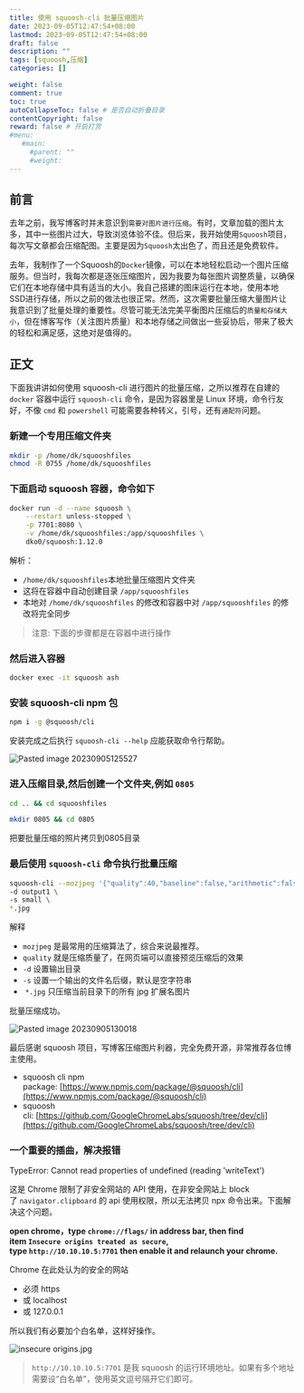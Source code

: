 ```yaml
---
title: 使用 squoosh-cli 批量压缩图片
date: 2023-09-05T12:47:54+08:00
lastmod: 2023-09-05T12:47:54+08:00
draft: false
description: ""
tags: [squoosh,压缩]
categories: []

weight: false
comment: true
toc: true
autoCollapseToc: false # 是否自动折叠目录
contentCopyright: false
reward: false # 开启打赏
#menu:
   #main:
     #parent: ""
     #weight:
---
```



## 前言

去年之前，我写博客时并未意识到`需要对图片进行压缩`。有时，文章加载的图片太多，其中一些图片过大，导致浏览体验不佳。但后来，我开始使用`Squoosh`项目，每次写文章都会压缩配图。主要是因为`Squoosh`太出色了，而且还是免费软件。

去年，我制作了一个Squoosh的`Docker`镜像，可以在本地轻松启动一个图片压缩服务。但当时，我每次都是逐张压缩图片，因为我要为每张图片调整质量，以确保它们在本地存储中具有适当的大小。我自己搭建的图床运行在本地，使用本地SSD进行存储，所以之前的做法也很正常。然而，这次需要批量压缩大量图片让我意识到了批量处理的重要性。尽管可能无法完美平衡图片压缩后的`质量和存储大小`，但在博客写作（关注图片质量）和本地存储之间做出一些妥协后，带来了极大的轻松和满足感，这绝对是值得的。

## 正文

下面我讲讲如何使用 squoosh-cli 进行图片的批量压缩，之所以推荐在自建的 `docker` 容器中运行 `squoosh-cli` 命令，是因为容器里是 Linux 环境，命令行友好，不像 `cmd` 和 `powershell` 可能需要各种转义，引号，还有`通配符`问题。

### 新建一个专用压缩文件夹
```bash
mkdir -p /home/dk/squooshfiles
chmod -R 0755 /home/dk/squooshfiles
```

### 下面启动 squoosh 容器，命令如下

```bash
docker run -d --name squoosh \
    --restart unless-stopped \
    -p 7701:8080 \
    -v /home/dk/squooshfiles:/app/squooshfiles \
    dko0/squoosh:1.12.0
```

解析：

- `/home/dk/squooshfiles`本地批量压缩图片文件夹
- 这将在容器中自动创建目录 `/app/squooshfiles`
- 本地对 `/home/dk/squooshfiles` 的修改和容器中对 `/app/squooshfiles` 的修改将完全同步

> 注意: 下面的步骤都是在容器中进行操作

### 然后进入容器

```bash
docker exec -it squoosh ash
```

### 安装 squoosh-cli npm 包

```bash
npm i -g @squoosh/cli
```

安装完成之后执行 `squoosh-cli --help` 应能获取命令行帮助。

![Pasted image 20230905125527](https://r2.leshans.eu.org/2023/09/301c689fdd2bee47108cf1ba7329dcc8.webp)

### 进入压缩目录,然后创建一个文件夹,例如 `0805`

```bash
cd .. && cd squooshfiles
```

```bash
mkdir 0805 && cd 0805
```
 
把要批量压缩的照片拷贝到0805目录

### 最后使用 `squoosh-cli` 命令执行批量压缩

```bash
squoosh-cli --mozjpeg '{"quality":40,"baseline":false,"arithmetic":false,"progressive":true,"optimize_coding":true,"smoothing":0,"color_space":3,"quant_table":3,"trellis_multipass":false,"trellis_opt_zero":false,"trellis_opt_table":false,"trellis_loops":1,"auto_subsample":true,"chroma_subsample":2,"separate_chroma_quality":false,"chroma_quality":75}' \
-d output1 \
-s small \
*.jpg
```
解释

- `mozjpeg` 是最常用的压缩算法了，综合来说最推荐。
- `quality` 就是压缩质量了，在网页端可以直接预览压缩后的效果
- `-d` 设置输出目录
- `-s` 设置一个输出的文件名后缀，默认是空字符串
-  `*.jpg` 只压缩当前目录下的所有 jpg 扩展名图片

批量压缩成功。

![Pasted image 20230905130018](https://r2.leshans.eu.org/2023/09/3b00962b29df7e0a169e44aed3485d2b.webp)

最后感谢 squoosh 项目，写博客压缩图片利器，完全免费开源，非常推荐各位博主使用。

- squoosh cli npm package: [https://www.npmjs.com/package/@squoosh/cli](https://www.npmjs.com/package/@squoosh/cli)
- squoosh cli: [https://github.com/GoogleChromeLabs/squoosh/tree/dev/cli](https://github.com/GoogleChromeLabs/squoosh/tree/dev/cli)

### 一个重要的插曲，解决报错 

TypeError: Cannot read properties of undefined (reading 'writeText')

这是 Chrome 限制了非安全网站的 API 使用，在非安全网站上 block 了 `navigator.clipboard` 的 api 使用权限，所以无法拷贝 npx 命令出来。下面解决这个问题。

**open chrome，type `chrome://flags/` in address bar, then find item `Insecure origins treated as secure`, type `http://10.10.10.5:7701` then enable it and relaunch your chrome.**

Chrome 在此处认为的安全的网站

- 必须 https
- 或 localhost
- 或 127.0.0.1

所以我们有必要加个白名单，这样好操作。

![insecure origins.jpg](https://r2.leshans.eu.org/2023/09/b07bf1566bf9574ff227290d1802146e.webp)

> `http://10.10.10.5:7701` 是我 squoosh 的运行环境地址。如果有多个地址需要设“白名单”，使用英文逗号隔开它们即可。
